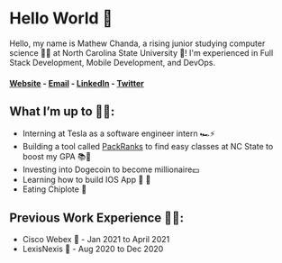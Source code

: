 # Hello World 👋

Hello, my name is Mathew Chanda, a rising junior studying computer science 👨‍💻 at North Carolina State University 🐺! I'm experienced in Full Stack Development, Mobile Development, and DevOps. 


#### [Website](https://www.mattchanda.me/) - [Email](mailto:mvchanda@ncsu.edu) - [LinkedIn](https://www.linkedin.com/in/mathewchandancsu/) - [Twitter](https://twitter.com/mathew_chanda)

## What I’m up to 🏃‍♂️: 
- Interning at Tesla as a software engineer intern 🏎⚡️
- Building a tool called [PackRanks](https://www.packranks.com/) to find easy classes at NC State to boost my GPA 📚📝
- Investing into Dogecoin to become millionaire💵
- Learning how to build IOS App  📱
- Eating Chiplote 🌯

## Previous Work Experience 👷‍♂️:  
- Cisco Webex 🎥 - Jan 2021 to April 2021 
- LexisNexis 📇 - Aug 2020 to Dec 2020


